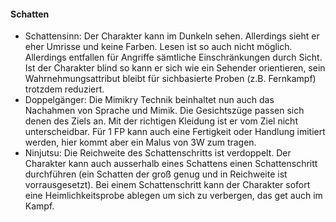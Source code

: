 #### Schatten

* Schattensinn: Der Charakter kann im Dunkeln sehen. Allerdings sieht er eher Umrisse und keine Farben. Lesen ist so
auch nicht möglich. Allerdings entfallen für Angriffe sämtliche Einschränkungen durch Sicht. Ist der Charakter blind
so kann er sich wie ein Sehender orientieren, sein Wahrnehmungsattribut bleibt für sichbasierte Proben (z.B.
Fernkampf) trotzdem reduziert.
* Doppelgänger: Die Mimikry Technik beinhaltet nun auch das Nachahmen von Sprache und Mimik. Die Gesichtszüge passen
sich denen des Ziels an. Mit der richtigen Kleidung ist er vom Ziel nicht unterscheidbar. Für 1 FP kann auch eine
Fertigkeit oder Handlung imitiert werden, hier kommt aber ein Malus von 3W zum tragen.
* Ninjutsu: Die Reichweite des Schattenschritts ist verdoppelt. Der Charakter kann auch ausserhalb eines Schattens
einen Schattenschritt durchführen (ein Schatten der groß genug und in Reichweite ist vorrausgesetzt). Bei einem
Schattenschritt kann der Charakter sofort eine Heimlichkeitsprobe ablegen um sich zu verbergen, das get auch im
Kampf.
